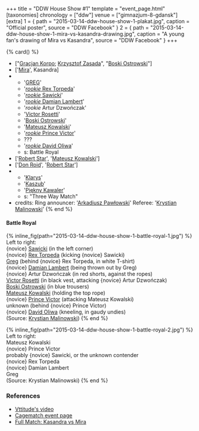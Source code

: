 +++
title = "DDW House Show #1"
template = "event_page.html"
[taxonomies]
chronology = ["ddw"]
venue = ["gimnazjum-8-gdansk"]
[extra]
1 = { path = "2015-03-14-ddw-house-show-1-plakat.jpg", caption = "Official poster", source = "DDW Facebook" }
2 = { path = "2015-03-14-ddw-house-show-1-mira-vs-kasandra-drawing.jpg", caption = "A young fan's drawing of Mira vs Kasandra", source = "DDW Facebook" }
+++

{% card() %}
- ["[Gracjan Korpo](@/w/gracjan-korpo.md); [Krzysztof Zasada](@/w/krzysztof-zasada.md)",
  "[Boski Ostrowski](@/w/ostrowski.md)"]
- ['[Mira](@/w/mira.md)', Kasandra]
- - '[GREG](@/w/greg.md)'
  - '[_rookie_ Rex Torpeda](@/w/krystian-malinowski.md)'
  - '[_rookie_ Sawicki](@/w/sawicki.md)'
  - '[_rookie_ Damian Lambert](@/w/damien-rothschild.md)'
  - '_rookie_ Artur Dzwończak'
  - '[Victor Rosetti](@/w/rosetti.md)'
  - '[Boski Ostrowski](@/w/ostrowski.md)'
  - '[Mateusz Kowalski](@/w/mateusz-kowalski.md)'
  - '[_rookie_ Prince Victor](@/w/vic-golden.md)'
  - ???
  - '[_rookie_ David Oliwa](@/w/david-oliwa.md)'
  - s: Battle Royal
- ['[Robert Star](@/w/robert-star.md)', '[Mateusz Kowalski](@/w/mateusz-kowalski.md)']
- ['[Don Roid](@/w/don-roid.md)', '[Robert Star](@/w/robert-star.md)']
- - '[Klarys](@/w/klarys.md)'
  - '[Kaszub](@/w/kaszub.md)'
  - '[Piękny Kawaler](@/w/piekny-kawaler.md)'
  - s: "Three Way Match"
- credits:
    Ring announcer: '[Arkadiusz Pawłowski](@/w/pan-pawlowski.md)'
    Referee: '[Krystian Malinowski](@/w/krystian-malinowski.md)'
{% end %}

#### Battle Royal

{% inline_fig(path="2015-03-14-ddw-house-show-1-battle-royal-1.jpg") %}
Left to right: \
{novice} [Sawicki](@/w/sawicki.md) (in the left corner) \
{novice} [Rex Torpeda](@/w/krystian-malinowski.md) (kicking {novice} Sawicki) \
[Greg](@/w/greg.md) (behind {novice} Rex Torpeda, in white T-shirt) \
{novice} [Damian Lambert](@/w/damien-rothschild.md) (being thrown out by Greg) \
{novice} Artur Dzwończak (in red shorts, against the ropes) \
[Victor Rosetti](@/w/rosetti.md) (in black vest, attacking {novice} Artur Dzwończak) \
[Boski Ostrowski](@/w/ostrowski.md) (in blue trousers) \
[Mateusz Kowalski](@/w/mateusz-kowalski.md) (holding the top rope) \
{novice} [Prince Victor](@/w/vic-golden.md) (attacking Mateusz Kowalski) \
unknown (behind {novice} Prince Victor) \
{novice} [David Oliwa](@/w/david-oliwa.md) (kneeling, in gaudy undies) \
(Source: [Krystian Malinowski](@/w/krystian-malinowski.md))
{% end %}

{% inline_fig(path="2015-03-14-ddw-house-show-1-battle-royal-2.jpg") %}
Left to right: \
Mateusz Kowalski \
{novice} Prince Victor \
probably {novice} Sawicki, or the unknown contender \
{novice} Rex Torpeda \
{novice} Damian Lambert \
Greg \
(Source: Krystian Malinowski)
{% end %}

### References

* [Vttitude's video](https://www.youtube.com/watch?v=s0qnr_fL1xI)
* [Cagematch event page](https://www.cagematch.net/?id=1&nr=129059)
* [Full Match: Kasandra vs Mira](https://www.youtube.com/watch?v=XCgBTAGddOg)
